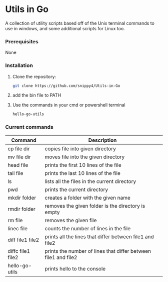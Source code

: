 # Utils in Go
A collection of utility scripts based off of the Unix terminal commands to use in windows, and some additional scripts for Linux too.

### Prerequisites
None

### Installation
1. Clone the repository:
   ```bash
   git clone https://github.com/snippy4/Utils-in-Go
   ```
2. add the bin file to PATH
   
3. Use the commands in your cmd or powershell terminal
   ```bash
   hello-go-utils
   ```


### Current commands
| Command    | Description |
| -------- | ------- |
| cp file dir| copies file into given directory    |
| mv file dir | moves file into the given directory     |
| head file    | prints the first 10 lines of the file    |
| tail file    | prints the last 10 lines of the file    |
| ls    | lists all the files in the current directory    |
| pwd    | prints the current directory    |
| mkdir folder    | creates a folder with the given name    |
| rmdir folder    | removes the given folder is the directory is empty    |
| rm file    | removes the given file    |
| linec file    | counts the number of lines in the file   |
| diff file1 file2    | prints all the lines that differ between file1 and file2    |
| diffc file1 file2    | prints the number of lines that differ between file1 and file2    |
| hello-go-utils   | prints hello to the console   |
